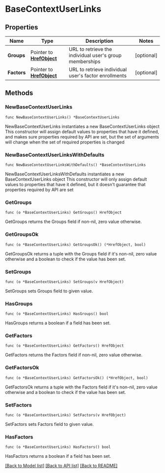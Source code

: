 # BaseContextUserLinks

## Properties

Name | Type | Description | Notes
------------ | ------------- | ------------- | -------------
**Groups** | Pointer to [**HrefObject**](HrefObject.md) | URL to retrieve the individual user&#39;s group memberships | [optional] 
**Factors** | Pointer to [**HrefObject**](HrefObject.md) | URL to retrieve individual user&#39;s factor enrollments | [optional] 

## Methods

### NewBaseContextUserLinks

`func NewBaseContextUserLinks() *BaseContextUserLinks`

NewBaseContextUserLinks instantiates a new BaseContextUserLinks object
This constructor will assign default values to properties that have it defined,
and makes sure properties required by API are set, but the set of arguments
will change when the set of required properties is changed

### NewBaseContextUserLinksWithDefaults

`func NewBaseContextUserLinksWithDefaults() *BaseContextUserLinks`

NewBaseContextUserLinksWithDefaults instantiates a new BaseContextUserLinks object
This constructor will only assign default values to properties that have it defined,
but it doesn't guarantee that properties required by API are set

### GetGroups

`func (o *BaseContextUserLinks) GetGroups() HrefObject`

GetGroups returns the Groups field if non-nil, zero value otherwise.

### GetGroupsOk

`func (o *BaseContextUserLinks) GetGroupsOk() (*HrefObject, bool)`

GetGroupsOk returns a tuple with the Groups field if it's non-nil, zero value otherwise
and a boolean to check if the value has been set.

### SetGroups

`func (o *BaseContextUserLinks) SetGroups(v HrefObject)`

SetGroups sets Groups field to given value.

### HasGroups

`func (o *BaseContextUserLinks) HasGroups() bool`

HasGroups returns a boolean if a field has been set.

### GetFactors

`func (o *BaseContextUserLinks) GetFactors() HrefObject`

GetFactors returns the Factors field if non-nil, zero value otherwise.

### GetFactorsOk

`func (o *BaseContextUserLinks) GetFactorsOk() (*HrefObject, bool)`

GetFactorsOk returns a tuple with the Factors field if it's non-nil, zero value otherwise
and a boolean to check if the value has been set.

### SetFactors

`func (o *BaseContextUserLinks) SetFactors(v HrefObject)`

SetFactors sets Factors field to given value.

### HasFactors

`func (o *BaseContextUserLinks) HasFactors() bool`

HasFactors returns a boolean if a field has been set.


[[Back to Model list]](../README.md#documentation-for-models) [[Back to API list]](../README.md#documentation-for-api-endpoints) [[Back to README]](../README.md)


